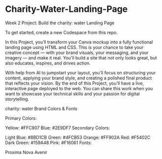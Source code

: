 # Charity-Water-Landing-Page
Week 2 Project: Build the charity: water Landing Page

To get started, create a new Codespace from this repo.

In this Project, you’ll transform your Canva mockup into a fully functional landing page using HTML and CSS. This is your chance to take your creative concept — with your brand visuals, your messaging, and your imagery — and make it real. You'll build a site that not only looks great, but also educates, inspires, and drives action.

With help from AI to jumpstart your layout, you'll focus on structuring your content, applying your brand style, and creating a polished final product that reflects your vision. By the end of this Project, you’ll have a live, interactive page deployed to the web. You can share this work when you want to showcase your technical skills and your passion for digital storytelling.

charity: water Brand Colors & Fonts

Primary Colors:

Yellow:  #FFC907
Blue:  #2E9DF7
Secondary Colors:

Light Blue: #8BD1CB
Green:  #4FCB53
Orange:  #FF902A
Red:  #F5402C
Dark Green: #159A48
Pink:  #F16061
Fonts:

Proxima Nova
Avenir

